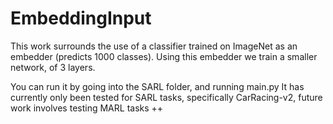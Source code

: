 # EmbeddingInput
This work surrounds the use of a classifier trained on ImageNet as an embedder (predicts 1000 classes).
Using this embedder we train a smaller network, of 3 layers.

You can run it by going into the SARL folder, and running main.py
It has currently only been tested for SARL tasks, specifically CarRacing-v2, future work involves testing MARL tasks ++
